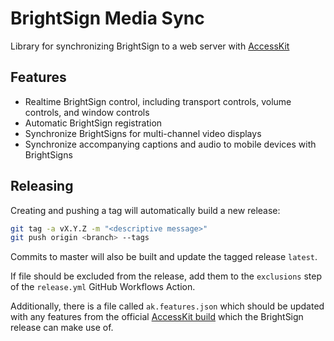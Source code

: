 # BrightSign Media Sync

Library for synchronizing BrightSign to a web server with [AccessKit](accesskit.media)

## Features

- Realtime BrightSign control, including transport controls, volume controls, and window controls
- Automatic BrightSign registration
- Synchronize BrightSigns for multi-channel video displays
- Synchronize accompanying captions and audio to mobile devices with BrightSigns

## Releasing

Creating and pushing a tag will automatically build a new release:

```sh
git tag -a vX.Y.Z -m "<descriptive message>"
git push origin <branch> --tags
```

Commits to master will also be built and update the tagged release `latest`.

If file should be excluded from the release, add them to the `exclusions` step of the `release.yml` GitHub Workflows Action.

Additionally, there is a file called `ak.features.json` which should be updated with any features from the official [AccessKit build](https://github.com/access-kit/access-kit) which the BrightSign release can make use of.